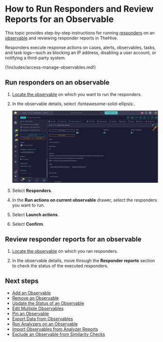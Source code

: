 # How to Run Responders and Review Reports for an Observable

This topic provides step-by-step instructions for running [responders](../../../../administration/cortex/about-cortex.md) on an [observable](about-observables.md) and reviewing responder reports in TheHive.

Responders execute response actions on cases, alerts, observables, tasks, and task logs—such as blocking an IP address, disabling a user account, or notifying a third-party system.

{!includes/access-manage-observables.md!}

## Run responders on an observable

1. [Locate the observable](../search-for-cases/find-an-observable.md) on which you want to run the responders.

2. In the observable details, select :fontawesome-solid-ellipsis:.

    ![Analyzer responder access](../../../../images/user-guides/analyst-corner/cases/analyzer-responder-access.png)

3. Select **Responders**.

4. In the **Run actions on current observable** drawer, select the responders you want to run.

5. Select **Launch actions**.

6. Select **Confirm**.

## Review responder reports for an observable

1. [Locate the observable](../search-for-cases/find-an-observable.md) on which you ran responders.

2. In the observable details, move through the **Responder reports** section to check the status of the executed responders.

<h2>Next steps</h2>

* [Add an Observable](add-an-observable.md)
* [Remove an Observable](remove-an-observable.md)
* [Update the Status of an Observable](update-an-observable-status.md)
* [Edit Multiple Observables](edit-multiple-observables.md)
* [Pin an Observable](pin-an-observable.md)
* [Export Data from Observables](export-data-observables.md)
* [Run Analyzers on an Observable](run-analyzers-on-an-observable.md)
* [Import Observables from Analyzer Reports](import-observables-from-analyzer-reports.md)
* [Exclude an Observable from Similarity Checks](exclude-an-observable-from-similarity-checks.md)